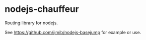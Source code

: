nodejs-chauffeur
================

Routing library for nodejs.


See https://github.com/jimib/nodejs-basejump for example or use.


